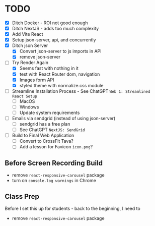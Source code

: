 # TODO

-   [x] Ditch Docker - ROI not good enough
-   [x] Ditch NextJS - adds too much complexity
-   [x] Add Vite React
-   [x] Setup json-server, api, and concurrently
-   [x] Ditch json Server
    -   [x] Convert json-server to js imports in API
    -   [x] remove json-server
-   [ ] Try Render Again
    -   [x] Seems fast with nothing in it
    -   [x] test with React Router dom, navigation
    -   [x] Images form API
    -   [x] styled theme with normalize.css module
-   [ ] Streamline Installation Process - See ChatGPT `Web 1: Streamlined React Setup`
    -   [ ] MacOS
    -   [ ] Windows
    -   [ ] Update system requirements
-   [ ] Emails via sendgrid (instead of using json-server)
    -   [ ] sendgrid has a free plan
    -   [ ] See ChatGPT `NextJS: SendGrid`
-   [ ] Build to Final Web Application
    -   [ ] Convert to CrossFit Tava?
    -   [ ] Add a lesson for Favicon `icon.png`?

## Before Screen Recording Build

-   remove `react-responsive-carousel` package
-   turn on `console.log warnings` in Chrome

## Class Prep

Before I set this up for students - back to the beginning, I need to

-   remove `react-responsive-carousel` package
